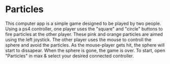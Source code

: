 # Particles

This computer app is a simple game designed to be played by two people. Using a  ps4 controller, one player uses the "square" and "circle" buttons to fire particles at the other player. These pink and orange particles are aimed using the left joystick. The other player uses the mouse to controll the sphere and avoid the particles. As the mouse-player gets hit, the sphere will start to dissapear. When the sphere is gone, the game is over. To start, open "Particles" in max & select your desired connected controller.
